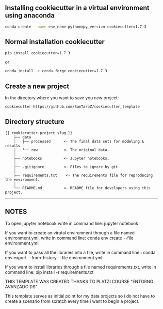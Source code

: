 ## Installing cookiecutter in a virtual environment using anaconda

``` bash
conda create --name env_name python=py_version cookiecutter=1.7.3
```

## Normal installation cookiecutter

``` bash
pip install cookiecutter=1.7.3
```

or

``` bash
conda install -c conda-forge cookiecutter=1.7.3
```

## Create a new project


In the directory where you want to save you new project:

```bash
cookiecutter https://github.com/SanTaroZ/cookiecutter_template
```


## Directory structure

    {{ cookiecutter.project_slug }}
        ├── data
        │   ├── processed      <- The final data sets for modeling & results
        │   └── raw            <- The original data.
        │
        ├── notebooks          <- Jupyter notebooks.
        │
        ├── .gitignore         <- Files to ignore by git.
        │
        ├── requirements.txt    <- The requirements file for reproducing the environment.
        │
        └── README.md          <- README file for developers using this project.

---

## NOTES

To open jupyter notebook write in command line: jupyter notebook

If you want to create an virutal environment through a file named environment.yml, write in command line: conda env create --file environment.yml

If you want to pass all the libraries into a file, write in command line : conda env export --from-history --file environment.yml

If you want to install libraries through a file named requirements.txt, write in command line: pip install -r requirements.txt



THIS TEMPLATE WAS CREATED THANKS TO PLATZI COURSE "ENTORNO AVANZADO DS"

This template serves as initial point for my data projects so i do not have to create a scenario from scratch every time i want to begin a project.

